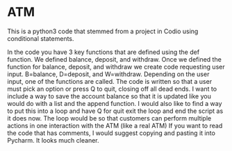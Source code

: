 # ATM
This is a python3 code that stemmed from a project in Codio using conditional statements.

In the code you have 3 key functions that are defined using the def function. We defined balance, deposit, and withdraw. 
Once we defined the function for balance, deposit, and withdraw we create code requesting user input. B=balance, D=deposit, and W=withdraw.
Depending on the user input, one of the functions are called. 
The code is written so that a user must pick an option or press Q to quit, closing off all dead ends. 
I want to include a way to save the account balance so that it is updated like you would do with a list and the append function. 
I would also like to find a way to put this into a loop and have Q for quit exit the loop and end the script as it does now. 
The loop would be so that customers can perform multiple actions in one interaction with the ATM (like a real ATM)
If you want to read the code that has comments, I would suggest copying and pasting it into Pycharm. It looks much cleaner. 
